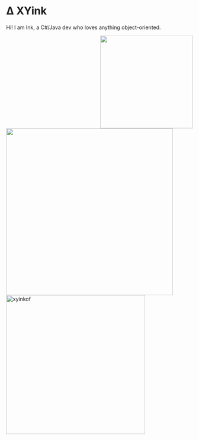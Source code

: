 
# Δ XYink

Hi! I am Ink, a C#/Java dev who loves anything object-oriented.

<img src="https://yt3.googleusercontent.com/VdgDTbo5iXpKRr6a9pea12wkcli5UQCPjQ_gN5fvVboeRZXlZna-AHfus8RrEEI0iYJFJ0gs=s176-c-k-c0x00ffffff-no-rj" style="float: right;" width="250" height="250"> 

<br>

<a href="https://github.com/xyinkof/">
  <img src="https://github-readme-stats.vercel.app/api?username=xyinkof&include_all_commits=true&count_private=true&show_icons=true&line_height=20&title_color=7A7ADB&icon_color=2234AE&text_color=D3D3D3&bg_color=0,000000,130F40" width="450"/>
  <img src="https://github-readme-stats.vercel.app/api/top-langs?username=xyinkof&show_icons=true&locale=en&layout=compact&line_height=20&title_color=7A7ADB&icon_color=2234AE&text_color=D3D3D3&bg_color=0,000000,130F40" width="375"  alt="xyinkof"/>
</a>
